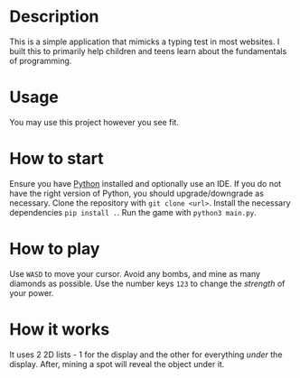 # Description
This is a simple application that mimicks a typing test in most websites. I built this to primarily help children and teens learn about the fundamentals of programming.

# Usage
You may use this project however you see fit.

# How to start
Ensure you have [Python](https://www.python.org/downloads/) installed and optionally use an IDE. If you do not have the right version of Python, you should upgrade/downgrade as necessary.
Clone the repository with `git clone <url>`.
Install the necessary dependencies `pip install .`. 
Run the game with `python3 main.py`. 

# How to play
Use `WASD` to move your cursor. Avoid any bombs, and mine as many diamonds as possible. Use the number keys `123` to change the *strength* of your power.

# How it works
It uses 2 2D lists - 1 for the display and the other for everything *under* the display. After, mining a spot will reveal the object under it.

